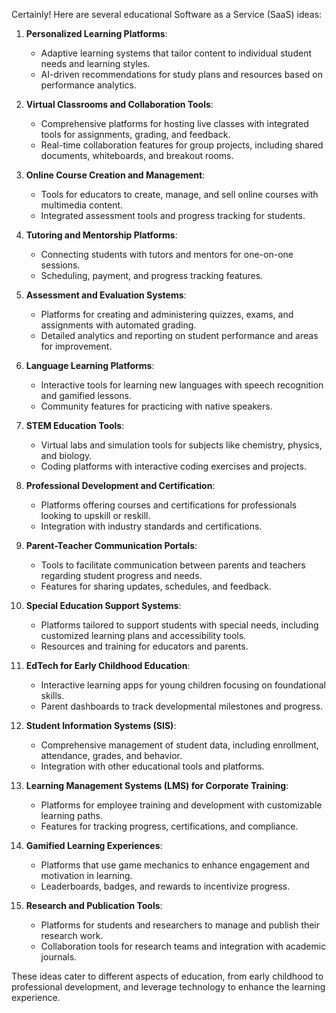 Certainly! Here are several educational Software as a Service (SaaS) ideas:

1. **Personalized Learning Platforms**:
   - Adaptive learning systems that tailor content to individual student needs and learning styles.
   - AI-driven recommendations for study plans and resources based on performance analytics.

2. **Virtual Classrooms and Collaboration Tools**:
   - Comprehensive platforms for hosting live classes with integrated tools for assignments, grading, and feedback.
   - Real-time collaboration features for group projects, including shared documents, whiteboards, and breakout rooms.

3. **Online Course Creation and Management**:
   - Tools for educators to create, manage, and sell online courses with multimedia content.
   - Integrated assessment tools and progress tracking for students.

4. **Tutoring and Mentorship Platforms**:
   - Connecting students with tutors and mentors for one-on-one sessions.
   - Scheduling, payment, and progress tracking features.

5. **Assessment and Evaluation Systems**:
   - Platforms for creating and administering quizzes, exams, and assignments with automated grading.
   - Detailed analytics and reporting on student performance and areas for improvement.

6. **Language Learning Platforms**:
   - Interactive tools for learning new languages with speech recognition and gamified lessons.
   - Community features for practicing with native speakers.

7. **STEM Education Tools**:
   - Virtual labs and simulation tools for subjects like chemistry, physics, and biology.
   - Coding platforms with interactive coding exercises and projects.

8. **Professional Development and Certification**:
   - Platforms offering courses and certifications for professionals looking to upskill or reskill.
   - Integration with industry standards and certifications.

9. **Parent-Teacher Communication Portals**:
   - Tools to facilitate communication between parents and teachers regarding student progress and needs.
   - Features for sharing updates, schedules, and feedback.

10. **Special Education Support Systems**:
    - Platforms tailored to support students with special needs, including customized learning plans and accessibility tools.
    - Resources and training for educators and parents.

11. **EdTech for Early Childhood Education**:
    - Interactive learning apps for young children focusing on foundational skills.
    - Parent dashboards to track developmental milestones and progress.

12. **Student Information Systems (SIS)**:
    - Comprehensive management of student data, including enrollment, attendance, grades, and behavior.
    - Integration with other educational tools and platforms.

13. **Learning Management Systems (LMS) for Corporate Training**:
    - Platforms for employee training and development with customizable learning paths.
    - Features for tracking progress, certifications, and compliance.

14. **Gamified Learning Experiences**:
    - Platforms that use game mechanics to enhance engagement and motivation in learning.
    - Leaderboards, badges, and rewards to incentivize progress.

15. **Research and Publication Tools**:
    - Platforms for students and researchers to manage and publish their research work.
    - Collaboration tools for research teams and integration with academic journals.

These ideas cater to different aspects of education, from early childhood to professional development, and leverage technology to enhance the learning experience.
